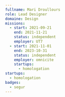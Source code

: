 ```yaml
---
fullname: Mari Droullours
role: Lead Designer
domaine: Design
missions:
  - start: 2021-09-21
    end: 2021-11-21
    status: independent
    employer: UT7
  - start: 2021-11-01
    end: 2023-10-31
    status: independent
    employer: omnicite
    startups:
      - homologation
startups:
  - homologation
badges:
  - segur
---
```

